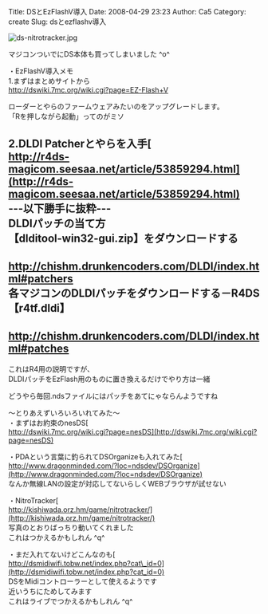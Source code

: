 Title: DSとEzFlashV導入
Date: 2008-04-29 23:23
Author: Ca5
Category: create
Slug: dsとezflashv導入

<span class="mt-enclosure mt-enclosure-image"
style="display: inline;">![ds-nitrotracker.jpg](http://ca5z.info/blog/ds-nitrotracker.jpg)</span>

マジコンついでにDS本体も買ってしまいました \^o\^

<div>

</div>

<!--more-->  
・EzFlashV導入メモ  
1.まずはまとめサイトから  
<http://dswiki.7mc.org/wiki.cgi?page=EZ-Flash+V>

ローダーとやらのファームウェアみたいのをアップグレードします。  
「Rを押しながら起動」ってのがミソ

2.DLDI Patcherとやらを入手[  
http://r4ds-magicom.seesaa.net/article/53859294.html](http://r4ds-magicom.seesaa.net/article/53859294.html)  
---以下勝手に抜粋---  
DLDIパッチの当て方  
【dlditool-win32-gui.zip】をダウンロードする  
　<http://chishm.drunkencoders.com/DLDI/index.html#patchers>  
各マジコンのDLDIパッチをダウンロードする－R4DS【r4tf.dldi】  
　<http://chishm.drunkencoders.com/DLDI/index.html#patches>  
------  
これはR4用の説明ですが、  
DLDIパッチをEzFlash用のものに置き換えるだけでやり方は一緒

どうやら毎回.ndsファイルにはパッチをあてにゃならんようですね

〜とりあえずいろいろいれてみた〜  
・まずはお約束のnesDS[  
http://dswiki.7mc.org/wiki.cgi?page=nesDS](http://dswiki.7mc.org/wiki.cgi?page=nesDS)

・PDAという言葉に釣られてDSOrganizeも入れてみた[  
http://www.dragonminded.com/?loc=ndsdev/DSOrganize](http://www.dragonminded.com/?loc=ndsdev/DSOrganize)  
なんか無線LANの設定が対応してないらしくWEBブラウザが試せない

・NitroTracker[  
http://kishiwada.orz.hm/game/nitrotracker/](http://kishiwada.orz.hm/game/nitrotracker/)  
写真のとおりばっちり動いてくれました  
これはつかえるかもしれん \^q\^

・まだ入れてないけどこんなのも[  
http://dsmidiwifi.tobw.net/index.php?cat\_id=0](http://dsmidiwifi.tobw.net/index.php?cat_id=0)  
DSをMidiコントローラーとして使えるようです  
近いうちにためしてみます  
これはライブでつかえるかもしれん \^q\^
